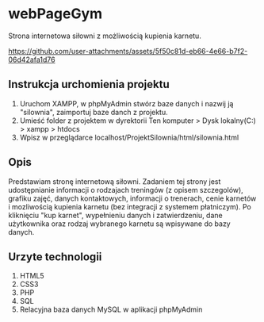 # webPageGym
Strona internetowa siłowni z możliwością kupienia karnetu.

https://github.com/user-attachments/assets/5f50c81d-eb66-4e66-b7f2-06d42afa1d76

## Instrukcja urchomienia projektu
1. Uruchom XAMPP, w phpMyAdmin stwórz baze danych i nazwij ją "silownia", zaimportuj baze danch z projektu.
2. Umieść folder z projektem w dyrektorii Ten komputer > Dysk lokalny(C:) > xampp > htdocs
3. Wpisz w przeglądarce localhost/ProjektSilownia/html/silownia.html


## Opis
Predstawiam stronę internetową siłowni. Zadaniem tej strony jest udostępnianie informacji o rodzajach treningów (z opisem szczegolów),
grafiku zajęć, danych kontaktowych, informacji o trenerach, cenie karnetów i mozliwością kupienia karnetu (bez integracji z
systemem płatniczym). 
Po kliknięciu "kup karnet", wypełnieniu danych i zatwierdzeniu, dane użytkownika oraz rodzaj wybranego karnetu są wpisywane do bazy danych.

## Urzyte technologii
1. HTML5
2. CSS3
3. PHP
4. SQL
5. Relacyjna baza danych MySQL w aplikacji phpMyAdmin
